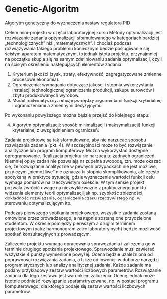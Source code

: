 # Genetic-Algoritm
Algorytm genetyczny do wyznaczenia nastaw regulatora PID


Celem mini-projektu w części laboratoryjnej kursu Metody optymalizacji jest rozwiązanie zadania optymalizacji sformułowanego w kategoriach bardziej „technologicznych” niż „matematycznych”. I chociaż podczas rozwiązywania takiego problemu koniecznym będzie posługiwanie się ścisłym aparatem matematycznym, to jednak istota projektu, przynajmniej na początku skupia się na samym zdefiniowaniu zadania optymalizacji, czyli na ścisłym określeniu następujących elementów zadania:
1. Kryterium jakości (zysk, straty, efektywność, zagregatyzowane zmienne procesowe ekonomia).
2. Ograniczenia: wymagania dotyczące jakości i stopnia wykorzystania instalacji technologicznej ograniczenia produkcji, zakupu surowców i zbytu produkowanych wyrobów.
3. Model matematyczny: relacje pomiędzy argumentami funkcji kryterialnej i ograniczeniami a zmiennymi decyzyjnymi.

Po wykonaniu powyższego można będzie przejść do kolejnego etapu:

4. Algorytm optymalizacji: sposób minimalizacji (maksymalizacji) funkcji kryterialnej z uwzględnieniem ograniczeń.

Zadania projektowe są tak sformułowane, aby nie narzucać sposobu rozwiązania zadania (pkt. 4). W szczególności może to być rozwiązanie analityczne lub program komputerowy. Można wykorzystać dostępne oprogramowanie. Realizacja projektu nie narzuca tu żadnych ograniczeń. Niemniej opisy zadań nie pozwalają na zupełna swobodę, tzn. może okazać się, że rozwiązanie analityczne w pewnych przypadkach nie jest możliwe, przy czym „niemożliwe” nie oznacza tu stopnia skomplikowania, ale często spotykaną w praktyce sytuację, gdzie wyznaczenie wartości funkcji celu wymaga pomiarów na rzeczywistym obiekcie. W tym sensie projekt pozwala zwrócić uwagę na niezwykle ważne z praktycznego punktu widzenia elementy teorii optymalizacji jak np. szybkość zbieżności, dokładność rozwiązania, ograniczenia czasu rzeczywistego np. w sterowaniu optymalizującym itp.

Podczas pierwszego spotkania projektowego, wszystkie zadania zostaną omówione przez prowadzącego, a następnie zostaną one przydzielone studentom. W okresie pomiędzy pierwszym a drugim terminem projektowym (patrz harmonogram zajęć laboratoryjnych) będzie możliwość spotkań konsultacyjnych z prowadzącym.

Zaliczenie projektu wymaga opracowania sprawozdania i zaliczenia go w terminie drugiego spotkania projektowego. Sprawozdanie musi zawierać wszystkie 4 punkty wymienione powyżej. Ocena będzie uzależniona od poprawności rozwiązania zadania, a także od inwencji w doborze narzędzi programistycznych lub analizy analitycznej zadania. Każde zadanie ma podany przykładowy zestaw wartości liczbowych parametrów. Rozwiązanie zadania dla tego zestawu jest warunkiem zaliczenia. Ocenę jednak może istotnie podnieść rozwiązanie sparametryzowane, np. w postaci programu komputerowego, dla którego podaje się zestaw wartości liczbowych parametrów.
